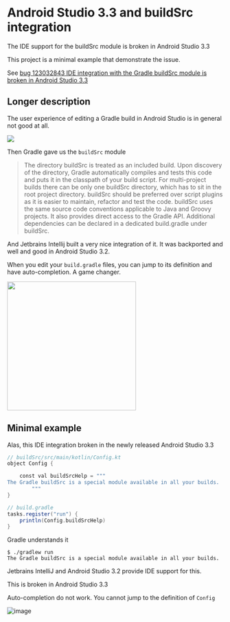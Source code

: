 # Android Studio 3.3 and buildSrc integration

The IDE support for the buildSrc module is broken in Android Studio 3.3

This project is a minimal example that demonstrate the issue.

See [bug 123032843  IDE integration with the Gradle buildSrc module is broken in Android Studio 3.3](https://issuetracker.google.com/issues/123032843)


## Longer description ##

The user experience of editing a Gradle build in Android Studio is in general not good at all.

<img src="https://github.com/jmfayard/buildSrcVersions/raw/master/doc/try-again.png">

Then Gradle gave us the `buildSrc` module

> The directory buildSrc is treated as an included build. Upon discovery of the directory, Gradle automatically compiles and tests this code and puts it in the classpath of your build script. For multi-project builds there can be only one buildSrc directory, which has to sit in the root project directory. buildSrc should be preferred over script plugins as it is easier to maintain, refactor and test the code.
> buildSrc uses the same source code conventions applicable to Java and Groovy projects. It also provides direct access to the Gradle API. Additional dependencies can be declared in a dedicated build.gradle under buildSrc.

And Jetbrains Intellij built a very nice integration of it.
It was backported and well and good in Android Studio 3.2.

When you edit your `build.gradle` files, you can jump to its definition and have auto-completion. A game changer.

<img height="300" src="https://user-images.githubusercontent.com/459464/50812046-661c1900-1311-11e9-8bbb-4ac1e0ec1437.png">


## Minimal example

Alas, this IDE integration broken in the newly released Android Studio 3.3


```groovy
// buildSrc/src/main/kotlin/Config.kt
object Config {

    const val buildSrcHelp = """
The Gradle buildSrc is a special module available in all your builds.
        """
}

// build.gradle
tasks.register("run") {
    println(Config.buildSrcHelp)
}

```

Gradle understands it

```
$ ./gradlew run
The Gradle buildSrc is a special module available in all your builds.
```

Jetbrains IntelliJ and Android Studio 3.2 provide IDE support for this.

This is broken in Android Studio 3.3

Auto-completion do not work. You cannot jump to the definition of `Config`


![image](https://user-images.githubusercontent.com/459464/51384200-e4e83180-1b1b-11e9-9fd1-7e83deacb014.png)
